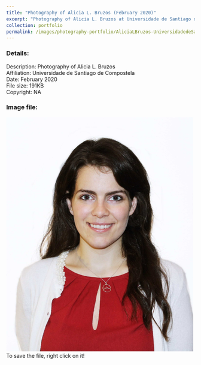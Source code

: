 ```yaml
---
title: "Photography of Alicia L. Bruzos (February 2020)"
excerpt: "Photography of Alicia L. Bruzos at Universidade de Santiago de Compostela in February 2020 <br/><img src='/images/photography-portfolio/AliciaLBruzos-UniversidadedeSantiago-Feb2020.jpg'>"
collection: portfolio
permalink: /images/photography-portfolio/AliciaLBruzos-UniversidadedeSantiago-Feb2020
---
```


### Details: <br/>
Description: Photography of Alicia L. Bruzos <br/>
Affiliation: Universidade de Santiago de Compostela <br/>
Date: February 2020 <br/>
File size: 191KB <br/>
Copyright: NA <br/> 

### Image file: <br/>
<img src='/images/photography-portfolio/AliciaLBruzos-UniversidadedeSantiago-Feb2020.jpg' width="500">  
To save the file, right click on it!
